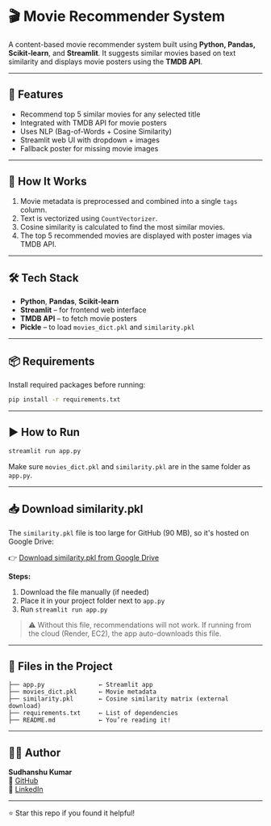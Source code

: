 # 🎬 Movie Recommender System

A content-based movie recommender system built using **Python, Pandas, Scikit-learn**, and **Streamlit**. It suggests similar movies based on text similarity and displays movie posters using the **TMDB API**.

---

## 🚀 Features

- Recommend top 5 similar movies for any selected title
- Integrated with TMDB API for movie posters
- Uses NLP (Bag-of-Words + Cosine Similarity)
- Streamlit web UI with dropdown + images
- Fallback poster for missing movie images

---

## 🧠 How It Works

1. Movie metadata is preprocessed and combined into a single `tags` column.
2. Text is vectorized using `CountVectorizer`.
3. Cosine similarity is calculated to find the most similar movies.
4. The top 5 recommended movies are displayed with poster images via TMDB API.

---

## 🛠️ Tech Stack

- **Python**, **Pandas**, **Scikit-learn**
- **Streamlit** – for frontend web interface
- **TMDB API** – to fetch movie posters
- **Pickle** – to load `movies_dict.pkl` and `similarity.pkl`

---

## 📦 Requirements

Install required packages before running:

```bash
pip install -r requirements.txt
```

---

## ▶️ How to Run

```bash
streamlit run app.py
```

Make sure `movies_dict.pkl` and `similarity.pkl` are in the same folder as `app.py`.

---

## 📥 Download similarity.pkl

The `similarity.pkl` file is too large for GitHub (90 MB), so it's hosted on Google Drive:

👉 [Download similarity.pkl from Google Drive](https://drive.google.com/uc?export=download&id=1Tt908E-ohirYERq2tnykItJDev6Y9F48)

**Steps:**
1. Download the file manually (if needed)
2. Place it in your project folder next to `app.py`
3. Run `streamlit run app.py`

> ⚠️ Without this file, recommendations will not work. If running from the cloud (Render, EC2), the app auto-downloads this file.

---


## 📁 Files in the Project

```
├── app.py               ← Streamlit app
├── movies_dict.pkl      ← Movie metadata
├── similarity.pkl       ← Cosine similarity matrix (external download)
├── requirements.txt     ← List of dependencies
├── README.md            ← You’re reading it!
```

---

## 🙋‍♂️ Author

**Sudhanshu Kumar**  
🔗 [GitHub](https://github.com/Infrazor)  
🔗 [LinkedIn](https://in.linkedin.com/in/sudhanshu-kumar-9a4b37306)

---

⭐ Star this repo if you found it helpful!
